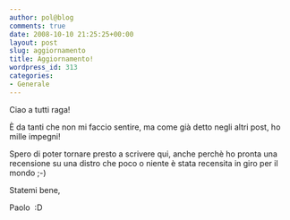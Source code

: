 ```yaml
---
author: pol@blog
comments: true
date: 2008-10-10 21:25:25+00:00
layout: post
slug: aggiornamento
title: Aggiornamento!
wordpress_id: 313
categories:
- Generale
---
```


Ciao a tutti raga!

È da tanti che non mi faccio sentire, ma come già detto negli altri post, ho mille impegni!

Spero di poter tornare presto a scrivere qui, anche perchè ho pronta una recensione su una distro che poco o niente è stata recensita in giro per il mondo ;-)

Statemi bene,

Paolo  :D

